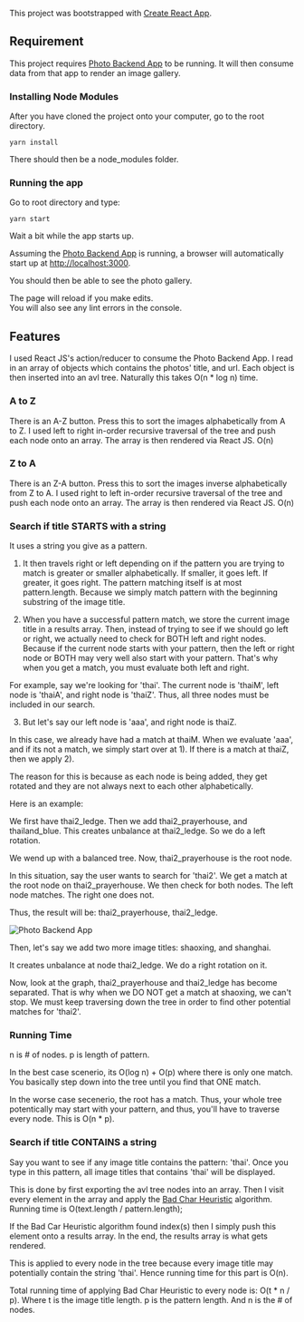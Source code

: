 This project was bootstrapped with [Create React App](https://github.com/facebook/create-react-app).



## Requirement

This project requires [Photo Backend App](https://github.com/redmacdev1988/photoBackend) to be running.
It will then consume data from that app to render an image gallery.


### Installing Node Modules

After you have cloned the project onto your computer, go to the root directory.

```
yarn install
```

There should then be a node_modules folder.



### Running the app

Go to root directory and type:

```
yarn start
```

Wait a bit while the app starts up.

Assuming the [Photo Backend App](https://github.com/redmacdev1988/photoBackend) is running, a browser will automatically start up
at [http://localhost:3000](http://localhost:3000).

You should then be able to see the photo gallery.

The page will reload if you make edits.<br>
You will also see any lint errors in the console.


## Features

I used React JS's action/reducer to consume the Photo Backend App. I read in an array of objects which contains the photos' title, and url.
Each object is then inserted into an avl tree. Naturally this takes O(n * log n) time.

### A to Z
There is an A-Z button. Press this to sort the images alphabetically from A to Z. 
I used left to right in-order recursive traversal of the tree and push each node onto an array.
The array is then rendered via React JS. O(n)

### Z to A
There is an Z-A button. Press this to sort the images inverse alphabetically from Z to A.
I used right to left in-order recursive traversal of the tree and push each node onto an array. 
The array is then rendered via React JS. O(n)


### Search if title STARTS with a string

It uses a string you give as a pattern. 

1) It then travels right or left depending on if the pattern you are trying to match is greater or smaller alphabetically. If smaller, it goes left. If greater, it goes right. The pattern matching itself is at most pattern.length. Because we simply match pattern with the beginning substring of the image title.

2) When you have a successful pattern match, we store the current image title in a results array.
Then, instead of trying to see if we should go left or right, we actually need to check for BOTH left and right nodes. Because if the current node starts with your pattern, then the left or right node or BOTH may very well also start with your pattern. That's why when you get a match, you must evaluate both left and right.

For example, say we're looking for 'thai'. The current node is 'thaiM', left node is 'thaiA', and right node is 'thaiZ'. Thus, all three nodes must be included in our search.

3) But let's say our left node is 'aaa', and right node is thaiZ.

In this case, we already have had a match at thaiM. 
When we evaluate 'aaa', and if its not a match, we simply start over at 1).
If there is a match at thaiZ, then we apply 2).

The reason for this is because as each node is being added, they get rotated and they are not always next to each other alphabetically.

Here is an example:

We first have thai2_ledge. Then we add thai2_prayerhouse, and thailand_blue.
This creates unbalance at thai2_ledge. So we do a left rotation.

We wend up with a balanced tree. Now, thai2_prayerhouse is the root node.

In this situation, say the user wants to search for 'thai2'.
We get a match at the root node on thai2_prayerhouse.
We then check for both nodes. 
The left node matches. The right one does not. 

Thus, the result will be: thai2_prayerhouse, thai2_ledge.

![Photo Backend App](http://chineseruleof8.com/code/wp-content/uploads/2019/07/startWith_reasoning-e1561945583239.jpg)

Then, let's say we add two more image titles: shaoxing, and shanghai.

It creates unbalance at node thai2_ledge. We do a right rotation on it.

Now, look at the graph, thai2_prayerhouse and thai2_ledge has become separated.
That is why when we DO NOT get a match at shaoxing, we can't stop. We must keep traversing down the tree
in order to find other potential matches for 'thai2'. 



### Running Time

n is # of nodes.
p is length of pattern.

In the best case scenerio, its O(log n) + O(p) where there is only one match. You basically step down into the tree until you find that ONE match.

In the worse case secenerio, the root has a match. Thus, your whole tree potentically may start with your pattern, and thus, you'll have to traverse every node. This is O(n * p).

### Search if title CONTAINS a string

Say you want to see if any image title contains the pattern: 'thai'. 
Once you type in this pattern, all image titles that contains 'thai' will be displayed.

This is done by first exporting the avl tree nodes into an array.
Then I visit every element in the array and apply the [Bad Char Heuristic](https://github.com/redmacdev1988/photoFrontend/blob/master/src/BadHeuristics/BadHeuristics.js) algorithm. Running time is O(text.length / pattern.length);

If the Bad Car Heuristic algorithm found index(s) then I simply push this element onto a results array. In the end, the results array is what gets rendered. 

This is applied to every node in the tree because every image title may potentially contain the string 'thai'.
Hence running time for this part is O(n).

Total running time of applying Bad Char Heuristic to every node is: O(t * n / p).
Where t is the image title length. p is the pattern length. And n is the # of nodes.

